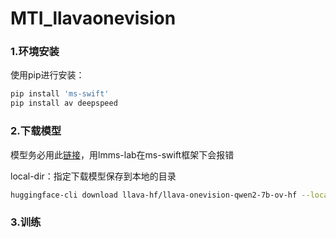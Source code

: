 # MTI_llavaonevision

### 1.环境安装
使用pip进行安装：
```bash
pip install 'ms-swift'
pip install av deepspeed
```
### 2.下载模型
模型务必用此[链接](https://huggingface.co/llava-hf/llava-onevision-qwen2-7b-si-hf)，用lmms-lab在ms-swift框架下会报错  

local-dir：指定下载模型保存到本地的目录
```bash
huggingface-cli download llava-hf/llava-onevision-qwen2-7b-ov-hf --local-dir ./llava-hf/llava-onevision-qwen2-7b-ov-hf
```
### 3.训练


